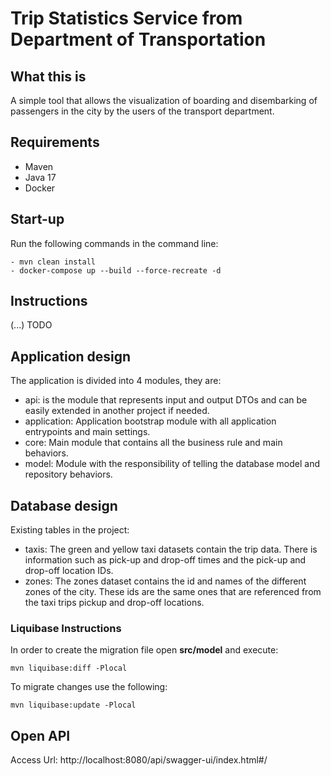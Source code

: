 # **Trip Statistics Service from Department of Transportation**

## **What this is**

A simple tool that allows the visualization of boarding and disembarking of passengers in the city by the users of the transport department.

## **Requirements**

 - Maven
 - Java 17
 - Docker

## **Start-up**

Run the following commands in the command line:

    - mvn clean install 
    - docker-compose up --build --force-recreate -d

## **Instructions**

(...) TODO

## Application design

The application is divided into 4 modules, they are:
- api: is the module that represents input and output DTOs and can be easily extended in another project if needed.
- application: Application bootstrap module with all application entrypoints and main settings.
- core: Main module that contains all the business rule and main behaviors.
- model: Module with the responsibility of telling the database model and repository behaviors.

## Database design 

Existing tables in the project:

- taxis: The green and yellow taxi datasets contain the trip data. There is information such as pick-up and drop-off times and the pick-up and drop-off location IDs.
- zones: The zones dataset contains the id and names of the different zones of the city. These ids are the same ones that are referenced from the taxi trips pickup and drop-off locations.

### Liquibase Instructions

In order to create the migration file open **src/model** and execute:

```
mvn liquibase:diff -Plocal
```

To migrate changes use the following:
```
mvn liquibase:update -Plocal 
```

## Open API

Access Url: http://localhost:8080/api/swagger-ui/index.html#/